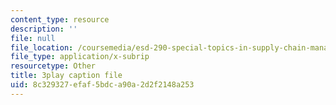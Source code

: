 ```yaml
---
content_type: resource
description: ''
file: null
file_location: /coursemedia/esd-290-special-topics-in-supply-chain-management-spring-2005/8c329327efaf5bdca90a2d2f2148a253_msiE_LqgUEY.vtt
file_type: application/x-subrip
resourcetype: Other
title: 3play caption file
uid: 8c329327-efaf-5bdc-a90a-2d2f2148a253
---
```

